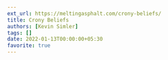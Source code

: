 ```yaml
---
ext_url: https://meltingasphalt.com/crony-beliefs/
title: Crony Beliefs
authors: [Kevin Simler]
tags: []
date: 2022-01-13T00:00:00+05:30
favorite: true
---
```

